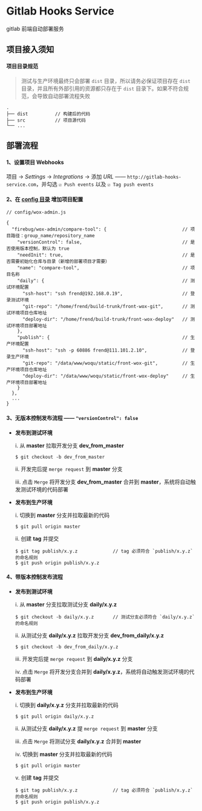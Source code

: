 # Gitlab Hooks Service

gitlab 前端自动部署服务

## 项目接入须知

#### 项目目录规范

> 测试与生产环境最终只会部署 `dist` 目录，所以请务必保证项目存在 `dist` 目录，并且所有外部引用的资源都只存在于 `dist` 目录下。如果不符合规范，会导致自动部署流程失败

```
.
├── dist          // 构建后的代码
├── src           // 项目源代码
└── ...
```

## 部署流程

#### 1、设置项目 **Webhooks**

项目 -> *Settings* -> *Integrations* -> 添加 *URL* —— `http://gitlab-hooks-service.com`，并勾选 `☑️ Push events` 以及 `☑️ Tag push events`

#### 2、在 **[config 目录](./config)** 增加项目配置

```
// config/wox-admin.js

{
  "firebug/wox-admin/compare-tool": {                            // 项目路径：group_name/repository_name
    "versionControl": false,                                     // 是否使用版本控制，默认为 true
    "needInit": true,                                            // 是否需要初始化仓库与目录（新增的部署项目才需要）
    "name": "compare-tool",                                      // 项目名称      
    "daily": {                                                   // 测试环境配置
      "ssh-host": "ssh frend@192.168.0.19",                      // 登录测试环境
      "git-repo": "/home/frend/build-trunk/front-wox-git",       // 测试环境项目仓库地址
      "deploy-dir": "/home/frend/build-trunk/front-wox-deploy"   // 测试环境项目部署地址
    },
    "publish": {                                                 // 生产环境配置
      "ssh-host": "ssh -p 60886 frend@111.101.2.10",             // 登录生产环境
      "git-repo": "/data/www/woqu/static/front-wox-git",         // 生产环境项目仓库地址
      "deploy-dir": "/data/www/woqu/static/front-wox-deploy"     // 生产环境项目部署地址
    }
  },
  ...
}
```

#### 3、无版本控制发布流程 —— `"versionControl": false`

* **发布到测试环境**

  i.  从 **master** 拉取开发分支 **dev_from_master**
  ```
  $ git checkout -b dev_from_master
  ```

  ii. 开发完后提 `merge request` 到 **master** 分支

  iii. 点击 `Merge` 将开发分支 **dev_from_master** 合并到 **master**，系统将自动触发测试环境的代码部署

* **发布到生产环境**

  i. 切换到 **master** 分支并拉取最新的代码
  ```
  $ git pull origin master
  ```

  ii. 创建 **tag** 并提交
  ```
  $ git tag publish/x.y.z             // tag 必须符合 `publish/x.y.z` 的命名规则
  $ git push origin publish/x.y.z
  ```

#### 4、带版本控制发布流程

* **发布到测试环境**

  i. 从 **master** 分支拉取测试分支 **daily/x.y.z**
  ```
  $ git checkout -b daily/x.y.z       // 测试分支必须符合 `daily/x.y.z` 的命名规则
  ```

  ii. 从测试分支 **daily/x.y.z** 拉取开发分支 **dev_from_daily/x.y.z**
  ```
  $ git checkout -b dev_from_daily/x.y.z
  ```

  iii. 开发完后提 `merge request` 到 **daily/x.y.z** 分支

  iv. 点击 `Merge` 将开发分支合并到 **daily/x.y.z**，系统将自动触发测试环境的代码部署

* **发布到生产环境**

  i. 切换到 **daily/x.y.z** 分支并拉取最新的代码
  ```
  $ git pull origin daily/x.y.z
  ```

  ii. 从测试分支 **daily/x.y.z** 提 `merge request` 到 **master** 分支

  iii. 点击 `Merge` 将测试分支 **daily/x.y.z** 合并到 **master**

  iv. 切换到 **master** 分支并拉取最新的代码
  ```
  $ git pull origin master
  ```

  v. 创建 **tag** 并提交
  ```
  $ git tag publish/x.y.z             // tag 必须符合 `publish/x.y.z` 的命名规则
  $ git push origin publish/x.y.z
  ```
